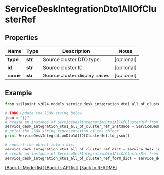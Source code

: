 # ServiceDeskIntegrationDto1AllOfClusterRef


## Properties

Name | Type | Description | Notes
------------ | ------------- | ------------- | -------------
**type** | **str** | Source cluster DTO type. | [optional] 
**id** | **str** | Source cluster ID. | [optional] 
**name** | **str** | Source cluster display name. | [optional] 

## Example

```python
from sailpoint.v2024.models.service_desk_integration_dto1_all_of_cluster_ref import ServiceDeskIntegrationDto1AllOfClusterRef

# TODO update the JSON string below
json = "{}"
# create an instance of ServiceDeskIntegrationDto1AllOfClusterRef from a JSON string
service_desk_integration_dto1_all_of_cluster_ref_instance = ServiceDeskIntegrationDto1AllOfClusterRef.from_json(json)
# print the JSON string representation of the object
print ServiceDeskIntegrationDto1AllOfClusterRef.to_json()

# convert the object into a dict
service_desk_integration_dto1_all_of_cluster_ref_dict = service_desk_integration_dto1_all_of_cluster_ref_instance.to_dict()
# create an instance of ServiceDeskIntegrationDto1AllOfClusterRef from a dict
service_desk_integration_dto1_all_of_cluster_ref_form_dict = service_desk_integration_dto1_all_of_cluster_ref.from_dict(service_desk_integration_dto1_all_of_cluster_ref_dict)
```
[[Back to Model list]](../README.md#documentation-for-models) [[Back to API list]](../README.md#documentation-for-api-endpoints) [[Back to README]](../README.md)



